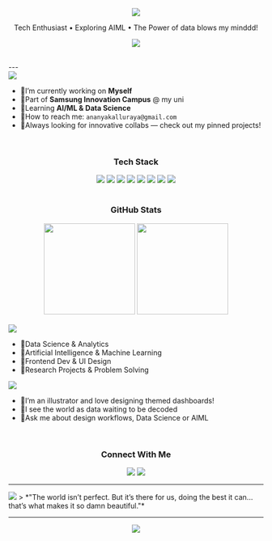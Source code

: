 <!-- Header -->
<div align="center">

  <p align="center">
    <img src="https://placehold.co/800x300/transparent/FF69B4?text=Hey+there,+I'm+Ananya&font=Raleway&font-weight=700" />
  </p>
  <p>Tech Enthusiast • Exploring AIML • The Power of data blows my minddd!</p>
  <p align="center">
    <img src="https://readme-typing-svg.herokuapp.com/?lines=Welcome+to+my+GitHub!;Data+is+Magic,+Code+is+the+Wand.;Always+learning,+always+creating!&center=true&width=500&height=45&color=FF69B4&vCenter=true&size=22">
  </p>
</div>
<br>
---
<!-- Glassmorphic Card Section -->
<div>

<img src="https://placehold.co/200x50/transparent/FF69B4?text=About+me&font=Montserrat&font-weight=700" />

- 🪼I’m currently working on **Myself**
- 🪼Part of **Samsung Innovation Campus** @ my uni
- 🪼Learning **AI/ML & Data Science**
- 🪼How to reach me: `ananyakalluraya@gmail.com`
- 🪼Always looking for innovative collabs — check out my pinned projects!

</div>

<br>

<!-- Tech Stack -->
<div align="center">
  <h3>Tech Stack</h3>
  <img src="https://img.shields.io/badge/SQL-9C6ADE?style=for-the-badge&logo=microsoftsqlserver&logoColor=white" />
  <img src="https://img.shields.io/badge/R-BA9CF5?style=for-the-badge&logo=r&logoColor=white" />
  <img src="https://img.shields.io/badge/Java-C89FFF?style=for-the-badge&logo=java&logoColor=white" />
  <img src="https://img.shields.io/badge/Python-AC84DD?style=for-the-badge&logo=python&logoColor=white" />
  <img src="https://img.shields.io/badge/PowerBI-F7CCFF?style=for-the-badge&logo=power-bi&logoColor=black" />
  <img src="https://img.shields.io/badge/VS_Code-BB9DF2?style=for-the-badge&logo=visual-studio-code&logoColor=white" />
  <img src="https://img.shields.io/badge/GitHub-BD9DF3?style=for-the-badge&logo=github&logoColor=white" />
  <img src="https://img.shields.io/badge/Azure-CB9AF1?style=for-the-badge&logo=microsoft-azure&logoColor=white" />
</div>

<br>

<!-- GitHub Stats -->
<div align="center">
  <h3>GitHub Stats</h3>
  <img src="https://github-readme-stats.vercel.app/api?username=ananyapattaje&show_icons=true&theme=vue-dark&title_color=fe00e5&icon_color=BD9DF3&bg_color=ffffff00&text_color=107df9&hide_border=true" height="180" />
  <img src="https://github-readme-streak-stats.herokuapp.com/?user=ananyapattaje&theme=transparent&stroke=BA9CF5&currStreakLabel=A678E2&sideLabels=6A1B9A&ring=C89FFF" height="180" />
</div>

<br>

<!-- Skills & Fun Facts -->
<div>
  <img src="https://placehold.co/200x50/transparent/FF69B4?text=Top+skills+and+Interests&font=Montserrat&font-weight=700" />
  <ul>
    <li>🪼Data Science & Analytics</li>
    <li>🪼Artificial Intelligence & Machine Learning</li>
    <li>🪼Frontend Dev & UI Design</li>
    <li>🪼Research Projects & Problem Solving</li>
  </ul>

  <img src="https://placehold.co/200x50/transparent/FF69B4?text=Fun+Facts&font=Montserrat&font-weight=700" />
  <ul>
    <li>🪼I’m an illustrator and love designing themed dashboards!</li>
    <li>🪼I see the world as data waiting to be decoded</li>
    <li>🪼Ask me about design workflows, Data Science or AIML</li>
  </ul>
</div>

<br>

<!-- Contact -->
<div align="center">
  <h3>Connect With Me</h3>
  <a href="ananyakalluraya@gmail.com"><img src="https://img.shields.io/badge/Gmail-Email_Me-F48FB1?style=flat-square&logo=gmail&logoColor=white" /></a>
  <a href="https://www.linkedin.com/in/ananya-p-s-53b69325a?utm_source=share&utm_campaign=share_via&utm_content=profile&utm_medium=android_app"><img src="https://img.shields.io/badge/LinkedIn-Connect-B39DDB?style=flat-square&logo=linkedin&logoColor=white" /></a>
</div>

---

<img src="https://placehold.co/200x50/transparent/FF69B4?text=Quote+of+the+dayy!&font=Montserrat&font-weight=700" />
> *"The world isn’t perfect. But it’s there for us, doing the best it can... that’s what makes it so damn beautiful."*  

---

<p align="center">
  <img src="https://readme-typing-svg.herokuapp.com/?lines=Let's+build,+break,+learn,+repeat+-+together!&center=true&width=500&height=45&color=FF69B4&vCenter=true&size=22">
</p>
